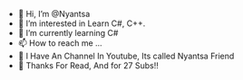 - 👋 Hi, I’m @Nyantsa
- 👀 I’m interested in Learn C#, C++.
- 🌱 I’m currently learning C#
- 📫 How to reach me ...
- 🎥 I Have An Channel In Youtube, Its called Nyantsa Friend
- 🤩 Thanks For Read, And for 27 Subs!!

<!---
Nyantsa/Nyantsa is a ✨ special ✨ repository because its `README.md` (this file) appears on your GitHub profile.
You can click the Preview link to take a look at your changes.
--->
